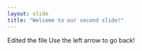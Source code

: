 ```yaml
---
layout: slide
title: "Welcome to our second slide!"
---
```

Edited the file
Use the left arrow to go back!
